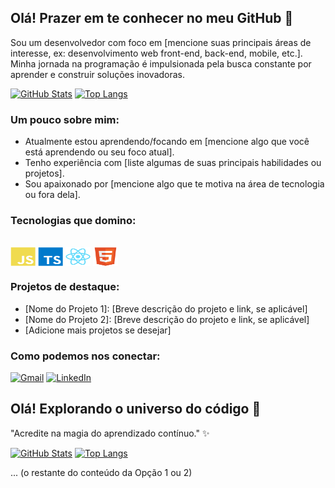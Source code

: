 ## Olá! Prazer em te conhecer no meu GitHub 👋

Sou um desenvolvedor com foco em [mencione suas principais áreas de interesse, ex: desenvolvimento web front-end, back-end, mobile, etc.]. Minha jornada na programação é impulsionada pela busca constante por aprender e construir soluções inovadoras.

[![GitHub Stats](https://github-readme-stats.vercel.app/api?username=DiegoBr7&show_icons=true&theme=blue-green&include_all_commits=true&count_private=true)](https://github.com/DiegoBr7)
[![Top Langs](https://github-readme-stats.vercel.app/api/top-langs/?username=DiegoBr7&layout=compact&langs_count=7&theme=blue-green)](https://github.com/DiegoBr7)

### Um pouco sobre mim:

* Atualmente estou aprendendo/focando em [mencione algo que você está aprendendo ou seu foco atual].
* Tenho experiência com [liste algumas de suas principais habilidades ou projetos].
* Sou apaixonado por [mencione algo que te motiva na área de tecnologia ou fora dela].

### Tecnologias que domino:

<div style="display: inline_block;"><br>
  <img align="center" alt="JavaScript" height="30" width="40" src="https://raw.githubusercontent.com/devicons/devicon/master/icons/javascript/javascript-plain.svg">
  <img align="center" alt="TypeScript" height="30" width="40" src="https://raw.githubusercontent.com/devicons/devicon/master/icons/typescript/typescript-plain.svg">
  <img align="center" alt="React" height="30" width="40" src="https://raw.githubusercontent.com/devicons/devicon/master/icons/react/react-original.svg">
  <img align="center" alt="HTML5" height="30" width="40" src="https://raw.githubusercontent.com/devicons/devicon/master/icons/html5/html5-original.svg">
  </div>

### Projetos de destaque:

* [Nome do Projeto 1]: [Breve descrição do projeto e link, se aplicável]
* [Nome do Projeto 2]: [Breve descrição do projeto e link, se aplicável]
* [Adicione mais projetos se desejar]

### Como podemos nos conectar:

[![Gmail](https://img.shields.io/badge/-Gmail-%23333?style=for-the-badge&logo=gmail&logoColor=white)](mailto:diegobrasileiro8@gmail.com)
[![LinkedIn](https://img.shields.io/badge/-LinkedIn-%230077B5?style=for-the-badge&logo=linkedin&logoColor=white)](https://www.linkedin.com/in/diego-brasileiro/)

## Olá! Explorando o universo do código 👋

"Acredite na magia do aprendizado contínuo." ✨

[![GitHub Stats](https://github-readme-stats.vercel.app/api?username=DiegoBr7&show_icons=true&theme=blue-green&include_all_commits=true&count_private=true)](https://github.com/DiegoBr7)
[![Top Langs](https://github-readme-stats.vercel.app/api/top-langs/?username=DiegoBr7&layout=compact&langs_count=7&theme=blue-green)](https://github.com/DiegoBr7)

... (o restante do conteúdo da Opção 1 ou 2)
